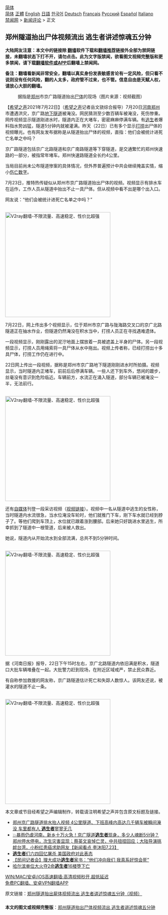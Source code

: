  <!-- 面包屑导航 --> <div class="breadcrumb"><!-- GTranslate: https://gtranslate.io/ -->  <div class="switcher notranslate">  <div class="selected">  <a href="#" onclick="return false;"> 简体</a>  </div>  <div class="option">  <a href="https://www.bannedbook.org" onclick="doGTranslate('zh-CN|zh-CN');jQuery('div.switcher div.selected a').html(jQuery(this).html());return false;" title="简体中文" class="nturl selected"> 简体</a>  <a href="https://www.bannedbook.org/zh-tw/" onclick="doGTranslate('zh-CN|zh-TW');jQuery('div.switcher div.selected a').html(jQuery(this).html());return false;" title="繁體中文" class="nturl"> 正體</a>  <a href="https://www.bannedbook.org/en/" onclick="doGTranslate('zh-CN|en');jQuery('div.switcher div.selected a').html(jQuery(this).html());return false;" title="English" class="nturl"> English</a>  <a href="https://www.bannedbook.org/ja/" onclick="doGTranslate('zh-CN|ja');jQuery('div.switcher div.selected a').html(jQuery(this).html());return false;" title="日本語" class="nturl"> 日語</a>  <a href="https://www.bannedbook.org/ko/" onclick="doGTranslate('zh-CN|ko');jQuery('div.switcher div.selected a').html(jQuery(this).html());return false;" title="한국어" class="nturl"> 한국어</a>  <a href="https://www.bannedbook.org/de/" onclick="doGTranslate('zh-CN|de');jQuery('div.switcher div.selected a').html(jQuery(this).html());return false;" title="Deutsch" class="nturl"> Deutsch</a>  <a href="https://www.bannedbook.org/fr/" onclick="doGTranslate('zh-CN|fr');jQuery('div.switcher div.selected a').html(jQuery(this).html());return false;" title="Français" class="nturl"> Français</a>  <a href="https://www.bannedbook.org/ru/" onclick="doGTranslate('zh-CN|ru');jQuery('div.switcher div.selected a').html(jQuery(this).html());return false;" title="Русский" class="nturl"> Русский</a>  <a href="https://www.bannedbook.org/es/" onclick="doGTranslate('zh-CN|es');jQuery('div.switcher div.selected a').html(jQuery(this).html());return false;" title="Español" class="nturl"> Español</a>  <a href="https://www.bannedbook.org/it/" onclick="doGTranslate('zh-CN|it');jQuery('div.switcher div.selected a').html(jQuery(this).html());return false;" title="Italiano" class="nturl"> Italiano</a>  </div>  </div>      <div class='breadcrumb-sub'><!-- Breadcrumb NavXT 6.3.0 --> <a href="https://www.bannedbook.org/" class="home">禁闻网</a> &gt; <a href="https://www.bannedbook.org/bnews/comments/" class="category">新闻评论</a> &gt; 正文</div></div><h2>郑州隧道抬出尸体视频流出 逃生者讲述惊魂五分钟</h2> <p class="notice"><b>大陆网友注意：本文中的链接除 <a href="https://github.com/bannedbook/fanqiang" >翻墙</a>软件下载和<a href="https://github.com/killgcd/justmysocks/blob/master/README.md">翻墙推荐</a>链接外全部为禁网链接，未翻墙状态下打不开，请勿点击。此为文字版禁闻，欲看图文视频完整版和更多禁闻，请下载<a href="https://github.com/bannedbook/fanqiang">翻墙软件或APP</a>后翻墙上禁闻网。</p><p>备注：翻墙看新闻非常安全，翻墙以真实身份发表敏感言论有一定风险，但只看不说则没有任何风险，翻的人太多，政府管不过来，也不管。信息自由是天赋人权，请放心大胆的翻墙。</b></p>  <div class="entry"> <figure> <p><figcaption>据指是<a href="https://www.bannedbook.org/bnews/tag/%e9%83%91%e5%b7%9e/" class="st_tag internal_tag" rel="tag" title="标签 郑州 下的日志">郑州</a>市京广路隧道抬出<a href="https://www.bannedbook.org/bnews/tag/%E5%B0%B8%E4%BD%93/" class="st_tag internal_tag" rel="tag" title="标签 尸体 下的日志">尸体</a>的现场（图片来源：视频截图）</figcaption></figure> <p>【<span class='wp_keywordlink_affiliate'><a href="https://www.soundofhope.org" title="希望之声" target="_blank">希望之声</a></span>2021年7月22日】（<a href="https://www.bannedbook.org/bnews/tag/%e5%b8%8c%e6%9c%9b%e4%b9%8b%e5%a3%b0/" class="st_tag internal_tag" rel="tag" title="标签 希望之声 下的日志">希望之声</a>记者岳文骁综合报导）7月20日<a href="https://www.bannedbook.org/bnews/tag/%E6%B2%B3%E5%8D%97%E9%83%91%E5%B7%9E/" class="st_tag internal_tag" rel="tag" title="标签 河南郑州 下的日志">河南郑州</a>市遭遇洪灾，京广路<a href="https://www.bannedbook.org/bnews/tag/%E5%9C%B0%E4%B8%8B%E9%9A%A7%E9%81%93/" class="st_tag internal_tag" rel="tag" title="标签 地下隧道 下的日志">地下隧道</a>被淹没。网民猜测至少数百辆车被淹没，死伤惨重。网传视频显示隧道刚进水时，隧道内正在大堵车，密密麻麻停满车辆。有<span class='wp_keywordlink'><a href="https://www.bannedbook.org/forum5/topic38.html" title="劫难逃生有秘诀" target="_blank">逃生</a></span>者爆料指水势凶猛，隧道5分钟内就被灌满。昨天（22日）已有多个显示<a href="https://www.bannedbook.org/bnews/tag/%E6%89%93%E6%8D%9E/" class="st_tag internal_tag" rel="tag" title="标签 打捞 下的日志">打捞</a>出尸体的视频曝光。也有网友发布据称是从隧道抬出尸体的视频，直指：他们会被统计进死亡名单之中吗？</p> <p>京广路隧道包括京广北路隧道和京广南路隧道等下穿隧道，是交通繁忙的郑州快速路的一部分，被指常年堵车。郑州快速路隧道全长约4公里。</p> <p>当局目前尚未公布隧道惨案的具体情况，但外界普遍预计中共会继续掩盖实情，缩小<a href="https://www.bannedbook.org/bnews/tag/%E4%BC%A4%E4%BA%A1%E6%95%B0%E5%AD%97/" class="st_tag internal_tag" rel="tag" title="标签 伤亡数字 下的日志">伤亡数字</a>。</p> <p>7月23日，推特热传疑似从郑州市京广路隧道抬出尸体的视频。视频显示有排水车在运作，工作人员从隧道中抬出不止一具尸体。但从视频中看不出是哪个出入口。</p>  <p>网友说：“他们会被统计进死亡名单之中吗？”</p> <p><br/><a href="https://github.com/bannedbook/fanqiang/wiki/V2ray%E6%9C%BA%E5%9C%BA"><img src="https://raw.githubusercontent.com/bannedbook/fanqiang/master/v2ss/images/v2free.jpg" width="336" alt="V2ray翻墙-不限流量、高速稳定、性价比超强"></a><br/></p> <p>7月22日，网上传出多个视频显示，位于郑州市京广路与陇海路交叉口的京广北路隧道正在抽水作业，但隧道仍然淹没在积水当中，打捞人员正在寻找遇难遗体。</p> <p>一段视频显示，刚刚露出的泥泞地面上摆放着一具被遮盖上半身的尸体。另一段视频显示，打捞人员用绳索将一具尸体从水中拖出。视频上传者称，已经打捞出十多具尸体，打捞工作仍在进行中。</p>  <p>22日网上传出一段视频，据称是郑州市京广路地下隧道刚刚进水时所拍摄。视频显示，当时隧道内正堵车，前前后后停满车辆。一些人还下到车外，悠闲的踱步，丝毫没有意识到危险临近。车辆前方，水流正在涌入隧道，部分车辆已被淹没一半，无法前行。</p> <p><br/><a href="https://github.com/bannedbook/fanqiang/wiki/V2ray%E6%9C%BA%E5%9C%BA"><img src="https://raw.githubusercontent.com/bannedbook/fanqiang/master/v2ss/images/v2free.jpg" width="336" alt="V2ray翻墙-不限流量、高速稳定、性价比超强"></a><br/></p> <p>还有<a href="https://www.bannedbook.org/bnews/tag/%e8%87%aa%e5%aa%92%e4%bd%93/" class="st_tag internal_tag" rel="tag" title="标签 自媒体 下的日志">自媒体</a>刊登一段采访视频（<a href="https://twitter.com/tangjingyuan99/status/1418269427968131079">视频链接</a>）。视频中一名从隧道中逃生的女性称，当时隧道内水流很急，当水位淹没车轮时，他们就推门下车，刚下车水就已经到脖子了。等他们爬到车顶上，水位就已跟着涨到腰部。后来她只好跳进水里逃生，所幸抓到了隧道中一根管道，后来被人救出。</p> <p>她说，隧道内从开始流水到全部流满，总共不到5分钟时间。</p>  <p><br/><a href="https://github.com/bannedbook/fanqiang/wiki/V2ray%E6%9C%BA%E5%9C%BA"><img src="https://raw.githubusercontent.com/bannedbook/fanqiang/master/v2ss/images/v2free.jpg" width="336" alt="V2ray翻墙-不限流量、高速稳定、性价比超强"></a><br/></p> <p>据《河南日报》报导，22日下午15时左右，京广北路隧道内依旧满是积水，隧道口大批车辆堆叠在一起。大批警力赶到现场，在附近区域戒严，禁止民众靠近。</p> <p>有自称参加救援的网友称，京广路隧道估计死亡和失踪人数惊人。该网友还说，被灌水的隧道不止一条。</p> <p><br/><a href="https://github.com/bannedbook/fanqiang/wiki/V2ray%E6%9C%BA%E5%9C%BA"><img src="https://raw.githubusercontent.com/bannedbook/fanqiang/master/v2ss/images/v2free.jpg" width="336" alt="V2ray翻墙-不限流量、高速稳定、性价比超强"></a><br/></p>  <p>本文章或节目经希望之声编辑制作，转载请注明希望之声并包含原文标题及链接。 </p> <ul class='op-related-articles' title='相关阅读'> <li><a href='https://www.bannedbook.org/bnews/bannedvideo/20210723/1592586.html' target='_blank'>郑州京广路隧道排水抬人视频   4公里隧道、下班高峰内高达几千辆车被瞬间淹没 车里都有人  <b>逃生者</b>寥寥无几</a></li> <li><a href='https://www.bannedbook.org/bnews/bannedvideo/20210723/1592551.html' target='_blank'>💥暴雨仍虐河南，新乡十万火急！京广隧道<b>逃生者</b>现身，多少人魂断5分钟？郑州停水停电，次生灾害显现；蔡英文哀悼亡灵，中共扭捏回应；大陆导演挑衅台湾，小粉红患癌求助网友【新闻看点 李沐阳7.23】</a></li> <li><a href='https://www.bannedbook.org/bnews/ccpdope/20200607/1341160.html' target='_blank'><b>逃生者</b>们六四回忆屠杀 美国政府对此表态</a></li> <li><a href='https://www.bannedbook.org/bnews/topimagenews/20191121/1227739.html' target='_blank'>【民间记者会】理大成功<b>逃生者</b>家书：“他们冲向我们 我真系好惊会死”</a></li> <li><a href='https://www.bannedbook.org/bnews/baitai/20190526/1134026.html' target='_blank'>哈尔滨单位大火夺2命<b>逃生者</b>16楼堕下亡</a></li> </ul> <p class="texttj"> <a href="https://github.com/bannedbook/fanqiang/wiki/V2ray%E6%9C%BA%E5%9C%BA" target="_blank">WIN/MAC/安卓/iOS高速翻墙:高清视频秒开,超低延迟</a><br/> <a href="https://github.com/bannedbook/fanqiang/wiki/%E7%A6%81%E9%97%BB%E7%BD%91%E5%AE%89%E5%8D%93%E7%BF%BB%E5%A2%99%E6%96%B0%E9%97%BBAPP" target="_blank">免费PC翻墙、安卓VPN翻墙APP</a></p><p>原文链接：<a class="src_link"  href="https://www.soundofhope.org/post/528374" target="_blank">郑州隧道抬出屍体视频流出 逃生者讲述惊魂五分钟（视频）</a></p><a name='sharetosocial'></a>  <div style="margin-bottom:5px;padding-bottom:5px;clear:both"> <div id="archive-pix-1" class="banner-ads"> <!-- AuctionX Display platform tag START --> <div id="26318x728x90x621x_ADSLOT2" clicktrack="%%CLICK_URL_ESC%%"></div> <!-- AuctionX Display platform tag END --> </div> <div id="archive-pix-2" class="banner-ads"> <!-- AuctionX Display platform tag START --> <div id="26315x300x250x621x_ADSLOT2" clicktrack="%%CLICK_URL_ESC%%"></div> <!-- AuctionX Display platform tag END --> </div> </div>  <div id="archive-pix-1" class="banner-ads"> <!-- AuctionX Display platform tag START --> <div id="26318x728x90x621x_ADSLOT3" clicktrack="%%CLICK_URL_ESC%%"></div> <!-- AuctionX Display platform tag END --> </div> <div><b>本文的图文或视频完整版</b>：<a href='https://www.bannedbook.org/bnews/comments/20210723/1592585.html'>郑州隧道抬出尸体视频流出 逃生者讲述惊魂五分钟</a></div>  </div><!--END ENTRY--> 